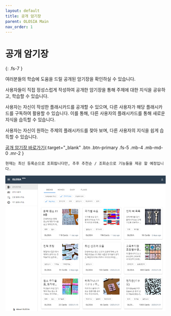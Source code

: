 ```yaml
---
layout: default
title: 공개 암기장
parent: OLOSIA Main
nav_order: 1
---
```


# 공개 암기장
{: .fs-7 }

여러분들의 학습에 도움을 드릴 공개된 암기장을 확인하실 수 있습니다.

사용자들이 직접 정성스럽게 작성하여 공개한 암기장을 통해 주제에 대한 지식을 공유하고, 학습할 수 있습니다.

사용자는 자신이 작성한 플래시카드를 공개할 수 있으며, 다른 사용자가 해당 플래시카드를 구독하여 활용할 수 있습니다. 이를 통해, 다른 사용자의 플래시카드를 통해 새로운 지식을 습득할 수 있습니다.

사용자는 자신이 원하는 주제의 플래시카드를 찾아 보며, 다른 사용자의 지식을 쉽게 습득할 수 있습니다.

[공개 암기장 바로가기](https://olosia.com/decks){:target="_blank" .btn .btn-primary .fs-5 .mb-4 .mb-md-0 .mr-2 }

    현재는 최신 등록순으로 조회됩니다만, 추후 추천순 / 조회순으로 기능들을 제공 할 예정입니다.

![decks-pc](/assets/images/main/decks_ko.png)

